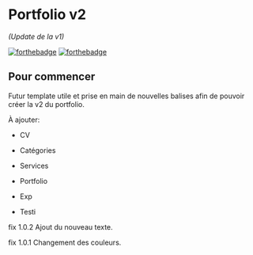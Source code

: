 # Portfolio v2
_(Update de la v1)_

[![forthebadge](http://forthebadge.com/images/badges/built-with-love.svg)](http://forthebadge.com)  [![forthebadge](http://forthebadge.com/images/badges/powered-by-electricity.svg)](http://forthebadge.com)


## Pour commencer

Futur template utile et prise en main de nouvelles balises afin de pouvoir créer la v2 du portfolio.


À ajouter: 
- CV
- Catégories
- Services
- Portfolio
- Exp

- Testi


fix 1.0.2
Ajout du nouveau texte.


fix 1.0.1
Changement des couleurs.
